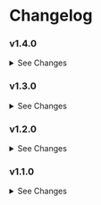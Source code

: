 # Changelog

### v1.4.0

<details><summary>See Changes</summary>

#### Added ~~AI~~ **Dynamic Entity Resolution** (DER)

To use DER, look for any input field that contains ✨ in the editor label. This means you can now use:
- Simple values e.g. `red`
- Entities e.g. `input_text.my_favourite_color` or `sensor.sun_next_dawn`
- Attributes using format `entity[attribute]`, such as `sensor.my_phone[battery_level]`

</details>

### v1.3.0

<details><summary>See Changes</summary>

- Added `icon_size` and `icon_image_size` options to configure icon total size and icon image size. These can be configured in any `icon_settings` block. Icon-level settings will override the global icon settings.

The default total icon size is 18px, and the default icon image size is 16px.


<details><summary>Deprecated Fields</summary>

Old schema settings are still valid to allow backwards compatibility but will be removed in a future release. Making changes to values via the editor
will add the new schema fields instead. These new schema fields will take priority over any existing deprecated fields.

**Deprecated icon settings:** 

- `icon_color`
- `icon_background_color`
- `icon_outline_color`
- `icon_active_color`
- `ranges[*].icon_color`
- `ranges[*].icon_background_color`
- `ranges[*].icon_outline_color`
- `ranges[*].icon_active_color`

These settings have been replaced by:

- `icon_settings.icon_color`
- `icon_settings.icon_background_color`
- `icon_settings.icon_outline_color`
- `icon_settings.icon_active_color`
- `ranges[*].icon_settings.icon_color`
- `ranges[*].icon_settings.icon_background_color`
- `ranges[*].icon_settings.icon_outline_color`
- `ranges[*].icon_settings.icon_active_color`

**Deprecated time format settings:**

- `time_format.use_24_hour`
- `time_format.append_suffix`
- `time_format.pad_hours`
- `time_format.show_minutes`

These settings have been replaced by:

- `time_format.global_settings.use_24_hour`
- `time_format.global_settings.append_suffix`
- `time_format.global_settings.pad_hours`
- `time_format.global_settings.show_minutes`

</details>
</details>

### v1.2.0

<details><summary>See Changes</summary>

- Add support for customising time display format globally, in the timeline, and in the tooltip.
  Customisation is now available for:
  - 12-hour or 24-hour time format
  - Padding hours (e.g. 5:00/05:00)
  - Showing AM/PM
  - Showing/hiding minutes (e.g. 5PM/5:00PM)

_Thanks to [@gandhiarpit](https://github.com/gandhiarpit) for suggesting these improvements!_

</details>

### v1.1.0

<details><summary>See Changes</summary>

- Now supports numeric (minutes-since-midnight), HH:MM, and full ISO datetime formats
- Added new field `source_entities` for optional tooltip info
- Improved clarity of form field names and descriptions in UI editor
- Minor formatting cleanup and consistent code style

_Thanks to [@Jaw818](https://github.com/Jaw818) for contributing these improvements!_

</details>
